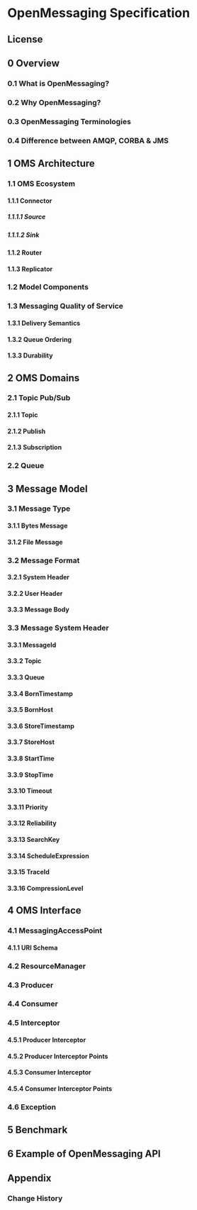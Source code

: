 # OpenMessaging Specification

## License
## 0 Overview
### 0.1 What is OpenMessaging?
### 0.2 Why OpenMessaging?
### 0.3 OpenMessaging Terminologies
### 0.4 Difference between AMQP, CORBA & JMS

## 1 OMS Architecture
### 1.1 OMS Ecosystem
#### 1.1.1 Connector
##### 1.1.1.1 Source
##### 1.1.1.2 Sink
#### 1.1.2 Router
#### 1.1.3 Replicator

### 1.2 Model Components
### 1.3 Messaging Quality of Service
#### 1.3.1 Delivery Semantics
#### 1.3.2 Queue Ordering
#### 1.3.3 Durability

## 2 OMS Domains
### 2.1 Topic Pub/Sub
#### 2.1.1 Topic
#### 2.1.2 Publish
#### 2.1.3 Subscription
### 2.2 Queue
## 3 Message Model
### 3.1 Message Type
#### 3.1.1 Bytes Message
#### 3.1.2 File Message
### 3.2 Message Format
#### 3.2.1 System Header
#### 3.2.2 User Header
#### 3.3.3 Message Body
### 3.3 Message System Header
#### 3.3.1 MessageId
#### 3.3.2 Topic
#### 3.3.3 Queue
#### 3.3.4 BornTimestamp
#### 3.3.5 BornHost
#### 3.3.6 StoreTimestamp
#### 3.3.7 StoreHost
#### 3.3.8 StartTime
#### 3.3.9 StopTime
#### 3.3.10 Timeout
#### 3.3.11 Priority
#### 3.3.12 Reliability
#### 3.3.13 SearchKey
#### 3.3.14 ScheduleExpression
#### 3.3.15 TraceId
#### 3.3.16 CompressionLevel
## 4 OMS Interface
### 4.1 MessagingAccessPoint
#### 4.1.1 URI Schema
### 4.2 ResourceManager
### 4.3 Producer
### 4.4 Consumer
### 4.5 Interceptor
#### 4.5.1 Producer Interceptor
#### 4.5.2 Producer Interceptor Points
#### 4.5.3 Consumer Interceptor
#### 4.5.4 Consumer Interceptor Points
### 4.6 Exception
## 5 Benchmark
## 6 Example of OpenMessaging API
## Appendix 
### Change History
